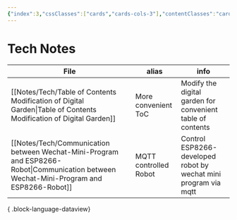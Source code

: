 ```yaml
---
{"index":3,"cssClasses":["cards","cards-cols-3"],"contentClasses":"cards cards-cols-3","cover":"https://cdn.jsdelivr.net/gh/blleng/images/upload/card-cover-3.png","dg-publish":true,"noteIcon":5,"date":"2023-08-28T01:20","update":"2023-08-28T01:24","permalink":"/navigation/notes-collection/","dgPassFrontmatter":true,"created":"2023-08-28T01:20","updated":"2023-08-28T01:24"}
---
```



# Tech Notes

| File                                                                                                                                       | alias                 | info                                                            |
| ------------------------------------------------------------------------------------------------------------------------------------------ | --------------------- | --------------------------------------------------------------- |
| [[Notes/Tech/Table of Contents Modification of Digital Garden\|Table of Contents Modification of Digital Garden]]                       | More convenient ToC   | Modify the digital garden for convenient table of contents      |
| [[Notes/Tech/Communication between Wechat-Mini-Program and ESP8266-Robot\|Communication between Wechat-Mini-Program and ESP8266-Robot]] | MQTT controlled Robot | Control ESP8266-developed robot by wechat mini program via mqtt |

{ .block-language-dataview}